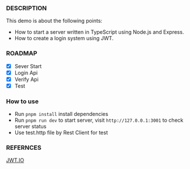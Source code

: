 ### DESCRIPTION
This demo is about the following points:

+ How to start a server written in TypeScript using Node.js and Express.
+ How to create a login system using JWT.

### ROADMAP

- [x] Sever Start
- [x] Login Api
- [x] Verify Api
- [x] Test

### How to use

+ Run `pnpm install` install dependencies
+ Run `pnpm run dev` to start server, visit `http://127.0.0.1:3001` to check server status
+ Use test.http file by Rest Client for test


### REFERNCES

[JWT.IO](https://jwt.io)
